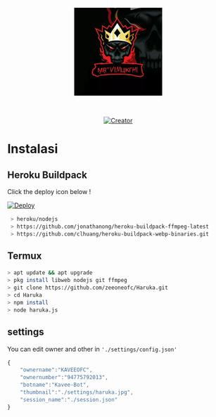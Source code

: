 <p align="center">
<img src="https://github.com/Kavee2476/KAVEE-v1/blob/v1/settings/haruka.jpg" alt="HARUKA BOT" width="200"/>

<p align="center">
    <a href="https:/github.io">
        <img
            src="https://readme-typing-svg.herokuapp.com?size=15&width=280&lines=Thanks+for+using+KAVEE+bot+�"
            alt=""
        />
    </a>
</p>

</p>
<p align="center">
<a href=".github.io"><img title="Creator" src="https://img.shields.io/badge/Creator-ZeeoneOfc-red.svg?style=for-the-badge&logo=github"></a>
</
</p>
</div>


# Instalasi
## Heroku Buildpack

Click the deploy icon below !

[![Deploy](https://www.herokucdn.com/deploy/button.svg)](https://heroku.com/deploy?template=https://github.com/zeeoneofc/Haruka)

```bash
 > heroku/nodejs
 > https://github.com/jonathanong/heroku-buildpack-ffmpeg-latest
 > https://github.com/clhuang/heroku-buildpack-webp-binaries.git
```

## Termux
```bash
> apt update && apt upgrade
> pkg install libweb nodejs git ffmpeg
> git clone https://github.com/zeeoneofc/Haruka.git
> cd Haruka
> npm install
> node haruka.js
```

## settings
You can edit owner and other in `'./settings/config.json'`

```ts
{
	"ownername":"KAVEEOFC",
	"ownernumber":"94775792013",
	"botname":"Kavee-Bot",
	"thumbnail":"./settings/haruka.jpg",
	"session_name":"./session.json"
}
```
